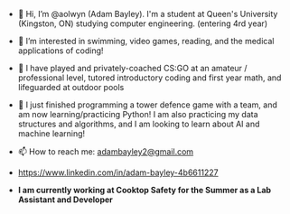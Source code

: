 - 👋 Hi, I’m @aolwyn (Adam Bayley). I'm a student at Queen's University (Kingston, ON) studying computer engineering. (entering 4rd year)

- 👀 I’m interested in swimming, video games, reading, and the medical applications of coding! 

- 🔨 I have  played and privately-coached CS:GO at an amateur / professional level, tutored introductory coding and first year math, and lifeguarded at outdoor pools

- 🌱 I just finished programming a tower defence game with a team, and am now learning/practicing Python! I am also practicing my data structures and algorithms, and I am looking to learn about AI and machine learning! 

- 📫 How to reach me: adambayley2@gmail.com
- https://www.linkedin.com/in/adam-bayley-4b6611227 
- **I am currently working at Cooktop Safety for the Summer as a Lab Assistant and Developer**

<!---
aolwyn/aolwyn is a ✨ special ✨ repository because its `README.md` (this file) appears on your GitHub profile.
You can click the Preview link to take a look at your changes.
--->
